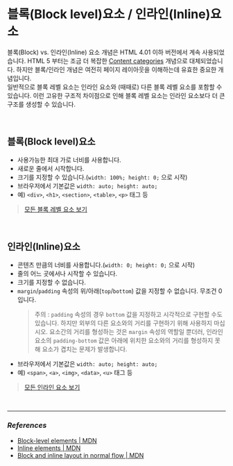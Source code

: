 # 블록(Block level)요소 / 인라인(Inline)요소
블록(Block) vs. 인라인(Inline) 요소 개념은 HTML 4.01 이하 버전에서 계속 사용되었습니다. HTML 5 부터는 조금 더 복잡한 [Content categories](https://developer.mozilla.org/ko/docs/Web/Guide/HTML/Content_categories) 개념으로 대체되었습니다. 하지만 블록/인라인 개념은 여전히 페이지 레이아웃을 이해하는데 유효한 중요한 개념입니다.
<br />
일반적으로 블록 레벨 요소는 인라인 요소와 (때때로) 다른 블록 레벨 요소를 포함할 수 있습니다. 이런 고유한 구조적 차이점으로 인해 블록 레벨 요소는 인라인 요소보다 더 큰 구조를 생성할 수 있습니다.

<br />

## 블록(Block level)요소
- 사용가능한 최대 가로 너비를 사용합니다.
- 새로운 줄에서 시작합니다.
- 크기를 지정할 수 있습니다.(`width: 100%; height: 0;` 으로 시작)
- 브라우저에서 기본값은 `width: auto; height: auto;`
- 예) `<div>`, `<h1>`, `<section>`, `<table>`, `<p>` 태그 등
> [모든 블록 레벨 요소 보기](https://developer.mozilla.org/en-US/docs/Web/HTML/Block-level_elements#Elements)

<br />

## 인라인(Inline)요소
- 콘텐츠 만큼의 너비를 사용합니다.(`width: 0; height: 0;` 으로 시작)
- 줄의 어느 곳에서나 시작할 수 있습니다.
- 크기를 지정할 수 없습니다.
- `margin`/`padding` 속성의 위/아래(`top`/`bottom`) 값을 지정할 수 없습니다. 무조건 0 입니다.
    > 주의 : `padding` 속성의 경우 `bottom` 값을 지정하고 시각적으로 구현할 수도 있습니다. 하지만 외부의 다른 요소와의 거리를 구현하기 위해 사용하지 마십시오. 요소간의 거리를 형성하는 것은 `margin` 속성의 역할일 뿐더러, 인라인 요소의 `padding-bottom` 값은 아래에 위치한 요소와의 거리를 형성하지 못해 요소가 겹치는 문제가 발생합니다.
- 브라우저에서 기본값은 `width: auto; height: auto;`
- 예) `<span>`, `<a>`, `<img>`, `<data>`, `<u>` 태그 등
> [모든 인라인 요소 보기](https://developer.mozilla.org/en-US/docs/Web/HTML/Inline_elements#Elements)

<br />

***
### _References_
- [Block-level elements | MDN](https://developer.mozilla.org/en-US/docs/Web/HTML/Block-level_elements)
- [Inline elements | MDN](https://developer.mozilla.org/en-US/docs/Web/HTML/Inline_elements)
- [Block and inline layout in normal flow | MDN](https://developer.mozilla.org/en-US/docs/Web/CSS/CSS_Flow_Layout/Block_and_Inline_Layout_in_Normal_Flow)
